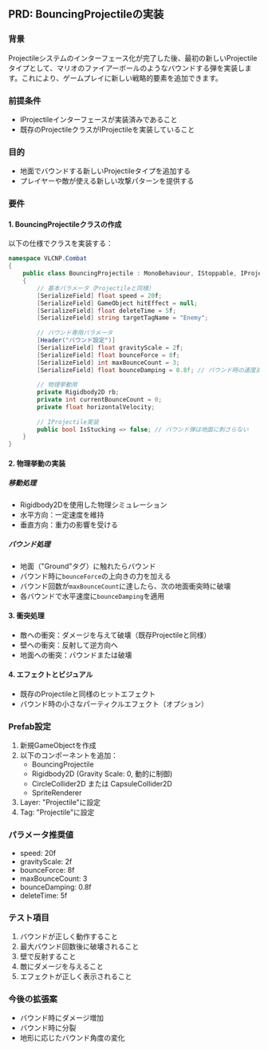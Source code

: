 ## PRD: BouncingProjectileの実装

### 背景
Projectileシステムのインターフェース化が完了した後、最初の新しいProjectileタイプとして、マリオのファイアーボールのようなバウンドする弾を実装します。これにより、ゲームプレイに新しい戦略的要素を追加できます。

### 前提条件
- IProjectileインターフェースが実装済みであること
- 既存のProjectileクラスがIProjectileを実装していること

### 目的
- 地面でバウンドする新しいProjectileタイプを追加する
- プレイヤーや敵が使える新しい攻撃パターンを提供する

### 要件

#### 1. BouncingProjectileクラスの作成
以下の仕様でクラスを実装する：

```csharp
namespace VLCNP.Combat
{
    public class BouncingProjectile : MonoBehaviour, IStoppable, IProjectile
    {
        // 基本パラメータ（Projectileと同様）
        [SerializeField] float speed = 20f;
        [SerializeField] GameObject hitEffect = null;
        [SerializeField] float deleteTime = 5f;
        [SerializeField] string targetTagName = "Enemy";
        
        // バウンド専用パラメータ
        [Header("バウンド設定")]
        [SerializeField] float gravityScale = 2f;
        [SerializeField] float bounceForce = 8f;
        [SerializeField] int maxBounceCount = 3;
        [SerializeField] float bounceDamping = 0.8f; // バウンド時の速度減衰
        
        // 物理挙動用
        private Rigidbody2D rb;
        private int currentBounceCount = 0;
        private float horizontalVelocity;
        
        // IProjectile実装
        public bool IsStucking => false; // バウンド弾は地面に刺さらない
    }
}
```

#### 2. 物理挙動の実装

##### 移動処理
- Rigidbody2Dを使用した物理シミュレーション
- 水平方向：一定速度を維持
- 垂直方向：重力の影響を受ける

##### バウンド処理
- 地面（"Ground"タグ）に触れたらバウンド
- バウンド時に`bounceForce`の上向きの力を加える
- バウンド回数が`maxBounceCount`に達したら、次の地面衝突時に破壊
- 各バウンドで水平速度に`bounceDamping`を適用

#### 3. 衝突処理
- 敵への衝突：ダメージを与えて破壊（既存Projectileと同様）
- 壁への衝突：反射して逆方向へ
- 地面への衝突：バウンドまたは破壊

#### 4. エフェクトとビジュアル
- 既存のProjectileと同様のヒットエフェクト
- バウンド時の小さなパーティクルエフェクト（オプション）

### Prefab設定
1. 新規GameObjectを作成
2. 以下のコンポーネントを追加：
   - BouncingProjectile
   - Rigidbody2D (Gravity Scale: 0, 動的に制御)
   - CircleCollider2D または CapsuleCollider2D
   - SpriteRenderer
3. Layer: "Projectile"に設定
4. Tag: "Projectile"に設定

### パラメータ推奨値
- speed: 20f
- gravityScale: 2f
- bounceForce: 8f
- maxBounceCount: 3
- bounceDamping: 0.8f
- deleteTime: 5f

### テスト項目
1. バウンドが正しく動作すること
2. 最大バウンド回数後に破壊されること
3. 壁で反射すること
4. 敵にダメージを与えること
5. エフェクトが正しく表示されること

### 今後の拡張案
- バウンド時にダメージ増加
- バウンド時に分裂
- 地形に応じたバウンド角度の変化